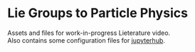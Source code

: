 # Lie Groups to Particle Physics

Assets and files for work-in-progress Lieterature video.  
Also contains some configuration files for [jupyterhub](https://lie.adelodun.uk).
